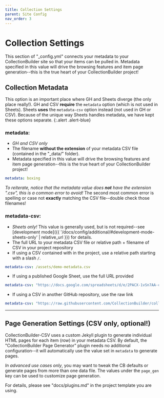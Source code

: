 ```yaml
---
title: Collection Settings
parent: Site Config
nav_order: 3
---
```


# Collection Settings

This section of "_config.yml" connects your metadata to your CollectionBuilder site so that your items can be pulled in.
Metadata specified in this value will drive the browsing features and item page generation--this is the true heart of your CollectionBuilder project!

## Collection Metadata

This option is an important place where GH and Sheets diverge (the only place really!).
GH and CSV **require** the `metadata` option (which is not used in Sheets). 
Sheets **uses** the `metadata-csv` option instead (not used in GH or CSV).
Because of the unique way Sheets handles metadata, we have kept these options separate.
{:.alert .alert-blue}

### metadata: 

- *GH and CSV only*
- The filename **without the extension** of your metadata CSV file (contained in the "_data/" folder).
- Metadata specified in this value will drive the browsing features and item page generation--this is the true heart of your CollectionBuilder project!
```yaml
metadata: boxing
```

*To reiterate, notice that the metadata value does **not** have the extension ".csv", this is a common error to avoid!*
The second most common error is spelling or case not **exactly** matching the CSV file--double check those filenames! 

### metadata-csv: 

- *Sheets only!* This value is generally used, but is not required--see [development mode]({{ '/docs/config/additional/#development-mode-sheets-only' | relative_url }}) for details.
- The full URL to your metadata CSV file or relative path + filename of CSV in your project repository 
- If using a CSV contained with in the project, use a relative path starting with a slash `/`.
```yaml
metadata-csv: /assets/demo-metadata.csv
```
- If using a published Google Sheet, use the full URL provided
```yaml
metadata-csv: "https://docs.google.com/spreadsheets/d/e/2PACX-1vSn7AA-cbsXT3_nNUGftc1ab-CKXOJHMQCIENeR9NHElbyI9_qA99o0-HNZdG04v-M2_N21bUe_krQQ/pub?output=csv"
```
- If using a CSV in another GitHub repository, use the raw link
```yaml 
metadata-csv: "https://raw.githubusercontent.com/CollectionBuilder/collectionbuilder-sample-data/main/psychiana_cbdemo_gh.csv"
```

------

## Page Generation Settings (CSV only, optional!)

CollectionBuilder-CSV uses a custom Jekyll plugin to generate individual HTML pages for each item (row) in your metadata CSV.
By default, the "CollectionBuilder Page Generator" plugin needs no additional configuration--it will automatically use the value set in `metadata` to generate pages.

*In advanced use cases only*, you may want to tweak the CB defaults or generate pages from more than one data file. 
The values under the `page_gen` key can be used to customize page generation. 

For details, please see "docs/plugins.md" in the project template you are using.
